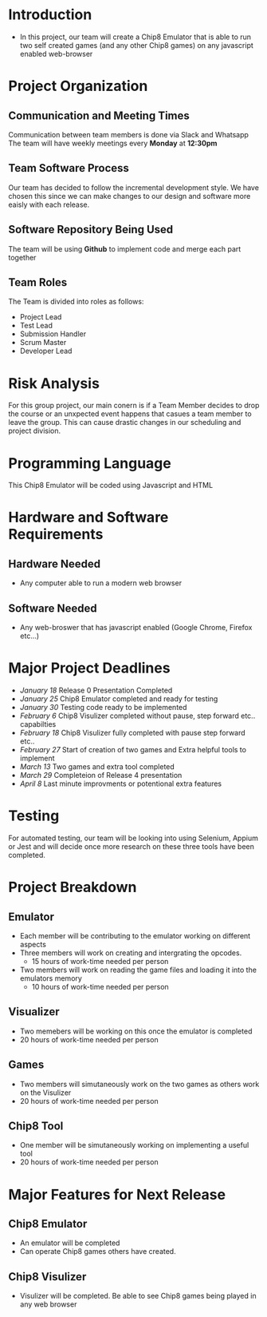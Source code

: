 # **Introduction**
* In this project, our team will create a Chip8 Emulator that is able to run two self created games (and any other Chip8 games) on any javascript enabled web-browser

# **Project Organization**
## Communication and Meeting Times
Communication between team members is done via Slack and Whatsapp
The team will have weekly meetings every **Monday** at **12:30pm**

## Team Software Process
Our team has decided to follow the incremental development style. We have chosen this since we can make changes to our design and software more eaisly with each release.
	
## Software Repository Being Used
The team will be using **Github** to implement code and merge each part together
	
## Team Roles
The Team is divided into roles as follows:
*   Project Lead
*   Test Lead
*   Submission Handler
*   Scrum Master
*   Developer Lead
		
		
# **Risk Analysis**
For this group project, our main conern is if a Team Member decides to drop the course or an unxpected event happens that casues a team member to leave the group. This can cause drastic changes in our scheduling and project division.

# **Programming Language**
This Chip8 Emulator will be coded using Javascript and HTML

# **Hardware and Software Requirements**
## Hardware Needed
*   Any computer able to run a modern web browser 
	
## Software Needed
*   Any web-broswer that has javascript enabled (Google Chrome, Firefox etc...)

# **Major Project Deadlines**
*   _January 18_  Release 0 Presentation Completed
*   _January 25_  Chip8 Emulator completed and ready for testing
*   _January 30_  Testing code ready to be implemented
*   _February 6_  Chip8 Visulizer completed without pause, step forward etc.. capabilties
*   _February 18_ Chip8 Visulizer fully completed with pause step forward etc.. 
*   _February 27_ Start of creation of two games and Extra helpful tools to implement
*   _March 13_    Two games and extra tool completed
*   _March 29_    Completeion of Release 4 presentation
*   _April 8_     Last minute improvments or potentional extra features
	
# **Testing**
For automated testing, our team will be looking into using Selenium, Appium or Jest and will decide once more research on these three tools have been completed.
	
# **Project Breakdown**
## Emulator
-   Each member will be contributing to the emulator working on different aspects
  - Three members will work on creating and intergrating the opcodes.
    - 15 hours of work-time needed per person
  - Two members will work on reading the game files and loading it into the emulators memory  
    - 10 hours of work-time needed per person
	
## Visualizer
*   Two memebers will be working on this once the emulator is completed
  * 20 hours of work-time needed per person

## Games
*   Two members will simutaneously work on the two games as others work on the Visulizer
  * 20 hours of work-time needed per person
	
## Chip8 Tool
*   One member will be simutaneously working on implementing a useful tool
  * 20 hours of work-time needed per person

# **Major Features for Next Release**
## Chip8 Emulator
* An emulator will be completed
* Can operate Chip8 games others have created.
## Chip8 Visulizer
* Visulizer will be completed. Be able to see Chip8 games being played in any web browser


  
	
